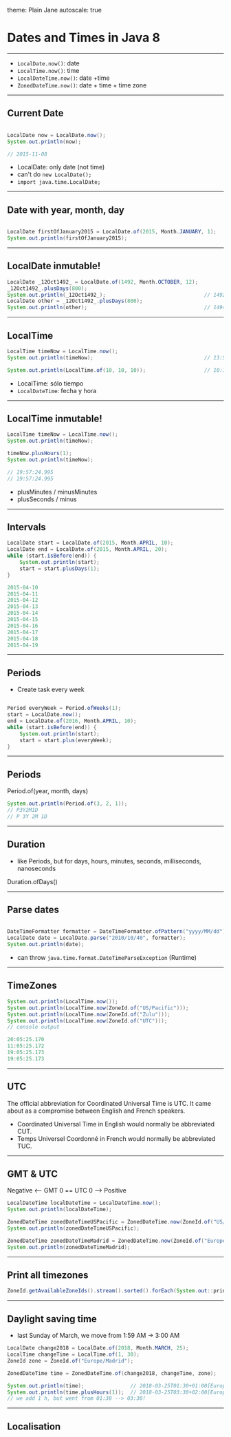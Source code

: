 theme: Plain Jane
autoscale: true

# Dates and Times in Java 8

---

- `LocalDate.now()`: date
- `LocalTime.now()`: time
- `LocalDateTime.now()`: date +time
- `ZonedDateTime.now()`: date + time + time zone

---

## Current Date


```java

LocalDate now = LocalDate.now();
System.out.println(now);

// 2015-11-08

```

- LocalDate: only date (not time)
- can't do `new LocalDate();`
- `import java.time.LocalDate;`


---

## Date with year, month, day

```java

LocalDate firstOfJanuary2015 = LocalDate.of(2015, Month.JANUARY, 1);
System.out.println(firstOfJanuary2015);
```

---

## LocalDate inmutable!

```java
LocalDate _12Oct1492_ = LocalDate.of(1492, Month.OCTOBER, 12);
_12Oct1492_.plusDays(800);
System.out.println(_12Oct1492_);								// 1492-10-12
LocalDate other = _12Oct1492_.plusDays(800);
System.out.println(other);										// 1494-12-21
```

---

## LocalTime

```java
LocalTime timeNow = LocalTime.now();
System.out.println(timeNow);									// 13:51:53.382

System.out.println(LocalTime.of(10, 10, 10));					// 10:10:10
```

- LocalTime: sólo tiempo
- `LocalDateTime`: fecha y hora

---


## LocalTime inmutable!

```java
LocalTime timeNow = LocalTime.now();
System.out.println(timeNow);

timeNow.plusHours(1);
System.out.println(timeNow);

// 19:57:24.995
// 19:57:24.995

```

- plusMinutes / minusMinutes
- plusSeconds / minus

---

## Intervals

```java
LocalDate start = LocalDate.of(2015, Month.APRIL, 10);
LocalDate end = LocalDate.of(2015, Month.APRIL, 20);
while (start.isBefore(end)) {
	System.out.println(start);
	start = start.plusDays(1);
}

2015-04-10
2015-04-11
2015-04-12
2015-04-13
2015-04-14
2015-04-15
2015-04-16
2015-04-17
2015-04-18
2015-04-19

```

---

## Periods

- Create task every week

```java

Period everyWeek = Period.ofWeeks(1);
start = LocalDate.now();
end = LocalDate.of(2016, Month.APRIL, 10);
while (start.isBefore(end)) {
	System.out.println(start);
	start = start.plus(everyWeek);
}

``` 
---

## Periods

Period.of(year, month, days)

```java
System.out.println(Period.of(3, 2, 1));
// P3Y2M1D
// P 3Y 2M 1D
```

---

## Duration

- like Periods, but for days, hours, minutes, seconds, milliseconds, nanoseconds

Duration.ofDays()

---

## Parse dates

```java

DateTimeFormatter formatter = DateTimeFormatter.ofPattern("yyyy/MM/dd");
LocalDate date = LocalDate.parse("2010/10/40", formatter);
System.out.println(date);

```
- can throw `java.time.format.DateTimeParseException` (Runtime)


---

## TimeZones

```java
System.out.println(LocalTime.now());
System.out.println(LocalTime.now(ZoneId.of("US/Pacific")));
System.out.println(LocalTime.now(ZoneId.of("Zulu")));
System.out.println(LocalTime.now(ZoneId.of("UTC")));
// console output

20:05:25.170
11:05:25.172
19:05:25.173
19:05:25.173
```

---

## UTC

The official abbreviation for Coordinated Universal Time is UTC. It came about as a compromise between English and French speakers.
- Coordinated Universal Time in English would normally be abbreviated CUT.
- Temps Universel Coordonné in French would normally be abbreviated TUC.

---

## GMT & UTC

Negative <-- GMT 0 == UTC 0 --> Positive


```java
LocalDateTime localDateTime = LocalDateTime.now();
System.out.println(localDateTime);

ZonedDateTime zonedDateTimeUSPacific = ZonedDateTime.now(ZoneId.of("US/Pacific"));
System.out.println(zonedDateTimeUSPacific);

ZonedDateTime zonedDateTimeMadrid = ZonedDateTime.now(ZoneId.of("Europe/Madrid"));
System.out.println(zonedDateTimeMadrid);
```

---

## Print all timezones

```java
ZoneId.getAvailableZoneIds().stream().sorted().forEach(System.out::println);
```

---

## Daylight saving time

- last Sunday of March, we move from 1:59 AM -> 3:00 AM

```java
LocalDate change2018 = LocalDate.of(2018, Month.MARCH, 25);
LocalTime changeTime = LocalTime.of(1, 30);
ZoneId zone = ZoneId.of("Europe/Madrid");

ZonedDateTime time = ZonedDateTime.of(change2018, changeTime, zone);

System.out.println(time); 				// 2018-03-25T01:30+01:00[Europe/Madrid]
System.out.println(time.plusHours(1));  // 2018-03-25T03:30+02:00[Europe/Madrid]
// we add 1 h, but went from 01:30 --> 03:30!
```

---

## Localisation